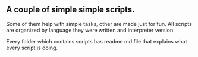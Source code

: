 ## A couple of simple simple scripts. 

Some of them help with simple tasks, other are made just for fun.
All scripts are organized by language they were written and interpreter version.

Every folder which contains scripts has readme.md file that explains what every script is doing.
